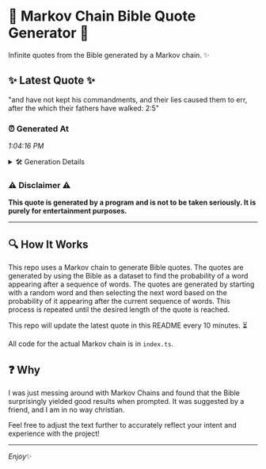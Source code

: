 # 📖 Markov Chain Bible Quote Generator 📖

Infinite quotes from the Bible generated by a Markov chain. ✨

## ✨ Latest Quote ✨
"and have not kept his commandments, and their lies caused them to err, after the which their fathers have walked: 2:5"

### ⏰ Generated At
*1:04:16 PM*

<details>
    <summary>🛠️ Generation Details</summary>
    <p>
        <strong>🌱 Seed:</strong> and<br>
        <strong>🔄 Iterations:</strong> 20<br>
        <strong>📜 Context History:</strong><br>[ and ]: have<br>[ and, have ]: not<br>[ and, have, not ]: kept<br>[ and, have, not, kept ]: his<br>[ and, have, not, kept, his ]: commandments,<br>[ and, have, not, kept, his, commandments, ]: and<br>[ have, not, kept, his, commandments,, and ]: their<br>[ not, kept, his, commandments,, and, their ]: lies<br>[ kept, his, commandments,, and, their, lies ]: caused<br>[ his, commandments,, and, their, lies, caused ]: them<br>[ commandments,, and, their, lies, caused, them ]: to<br>[ and, their, lies, caused, them, to ]: err,<br>[ their, lies, caused, them, to, err, ]: after<br>[ lies, caused, them, to, err,, after ]: the<br>[ caused, them, to, err,, after, the ]: which<br>[ them, to, err,, after, the, which ]: their<br>[ to, err,, after, the, which, their ]: fathers<br>[ err,, after, the, which, their, fathers ]: have<br>[ after, the, which, their, fathers, have ]: walked:<br>[ the, which, their, fathers, have, walked: ]: 2:5<br>
    </p>
</details>

### ⚠️ Disclaimer ⚠️
**This quote is generated by a program and is not to be taken seriously. It is purely for entertainment purposes.**

---

## 🔍 How It Works

This repo uses a Markov chain to generate Bible quotes. The quotes are generated by using the Bible as a dataset to find the probability of a word appearing after a sequence of words. The quotes are generated by starting with a random word and then selecting the next word based on the probability of it appearing after the current sequence of words. This process is repeated until the desired length of the quote is reached.

This repo will update the latest quote in this README every 10 minutes. ⏳

All code for the actual Markov chain is in `index.ts`.

## ❓ Why

I was just messing around with Markov Chains and found that the Bible surprisingly yielded good results when prompted. 
It was suggested by a friend, and I am in no way christian.

Feel free to adjust the text further to accurately reflect your intent and experience with the project!

---

*Enjoy*✨
